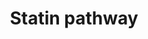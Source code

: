 ---
annotations:
- id: CL:0000182
  parent: native cell
  type: Cell Type Ontology
  value: hepatocyte
- id: DOID:1287
  parent: cardiovascular system disease
  type: Disease Ontology
  value: cardiovascular system disease
- id: PW:0000724
  parent: drug pathway
  type: Pathway Ontology
  value: statin drug pathway
authors:
- MaintBot
- Thomas
- AlexanderPico
- Ddigles
- Mkutmon
- Egonw
- Eweitz
citedin:
- link: PMC8795813
  title: 'Gene Expression in Embryos From Norwegian Red Bulls With High or Low Non
    Return Rate: An RNA-Seq Study of in vivo-Produced Single Embryos (2022)'
description: 'Statins inhibit endogenous cholesterol production by competitive inhibition
  of HMG-CoA reductase (HMGCR), the enzyme that catalyzes conversion of HMG-CoA to
  mevalonate, an early rate-limiting step in cholesterol synthesis. This pathway delineates
  genes involved in statin pharmacogenomics, including genes involved in mediating
  the effects of statins on plasma lipoprotein metabolism.   Sources: [https://www.pharmgkb.org/do/serve?objId=PA2031&amp;objCls=Pathway
  PharmGKB] and [http://en.wikipedia.org/wiki/Statin Wikipedia]'
last-edited: 2021-05-21
organisms:
- Bos taurus
redirect_from:
- /index.php/Pathway:WP1041
- /instance/WP1041
- /instance/WP1041_r117611
revision: r117611
schema-jsonld:
- '@context': https://schema.org/
  '@id': https://wikipathways.github.io/pathways/WP1041.html
  '@type': Dataset
  creator:
    '@type': Organization
    name: WikiPathways
  description: 'Statins inhibit endogenous cholesterol production by competitive inhibition
    of HMG-CoA reductase (HMGCR), the enzyme that catalyzes conversion of HMG-CoA
    to mevalonate, an early rate-limiting step in cholesterol synthesis. This pathway
    delineates genes involved in statin pharmacogenomics, including genes involved
    in mediating the effects of statins on plasma lipoprotein metabolism.   Sources:
    [https://www.pharmgkb.org/do/serve?objId=PA2031&amp;objCls=Pathway PharmGKB] and
    [http://en.wikipedia.org/wiki/Statin Wikipedia]'
  keywords:
  - ABCA1
  - ABCG5
  - ABCG8
  - ACSS1
  - APOA1
  - APOA2
  - APOA4
  - APOA5
  - APOB
  - APOC3
  - APOE
  - Acetyl-CoA
  - Acyl-CoA
  - CYP7A1
  - Cholesterol
  - Cholesterol ester
  - Cholic Acid
  - DAG
  - DGAT1
  - FDFT1
  - Fatty acid
  - HDL
  - HMGCR
  - IDL
  - LCAT
  - LDL
  - LDLR
  - LIPC
  - LPL
  - LRP1
  - Lipoproteins
  - MTTP
  - Mevalonate
  - PDIA2
  - PLTP
  - Phospholipid
  - SCARB1
  - SOAT1
  - SQLE
  - Squalene
  - Statin
  - Triglyceride
  - VLDL
  - bta-mir-33a
  - bta-mir-33b
  license: CC0
  name: Statin pathway
seo: CreativeWork
title: Statin pathway
wpid: WP1041
---